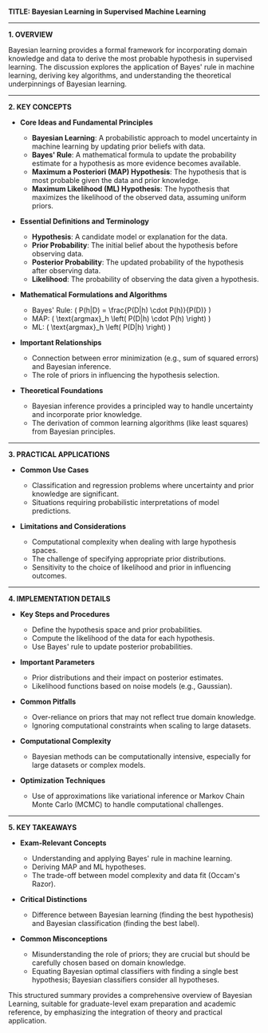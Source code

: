 **TITLE: Bayesian Learning in Supervised Machine Learning**

---

**1. OVERVIEW**

Bayesian learning provides a formal framework for incorporating domain knowledge and data to derive the most probable hypothesis in supervised learning. The discussion explores the application of Bayes' rule in machine learning, deriving key algorithms, and understanding the theoretical underpinnings of Bayesian learning.

---

**2. KEY CONCEPTS**

- **Core Ideas and Fundamental Principles**
  - **Bayesian Learning**: A probabilistic approach to model uncertainty in machine learning by updating prior beliefs with data.
  - **Bayes' Rule**: A mathematical formula to update the probability estimate for a hypothesis as more evidence becomes available.
  - **Maximum a Posteriori (MAP) Hypothesis**: The hypothesis that is most probable given the data and prior knowledge.
  - **Maximum Likelihood (ML) Hypothesis**: The hypothesis that maximizes the likelihood of the observed data, assuming uniform priors.

- **Essential Definitions and Terminology**
  - **Hypothesis**: A candidate model or explanation for the data.
  - **Prior Probability**: The initial belief about the hypothesis before observing data.
  - **Posterior Probability**: The updated probability of the hypothesis after observing data.
  - **Likelihood**: The probability of observing the data given a hypothesis.

- **Mathematical Formulations and Algorithms**
  - Bayes' Rule: \( P(h|D) = \frac{P(D|h) \cdot P(h)}{P(D)} \)
  - MAP: \( \text{argmax}_h \left( P(D|h) \cdot P(h) \right) \)
  - ML: \( \text{argmax}_h \left( P(D|h) \right) \)

- **Important Relationships**
  - Connection between error minimization (e.g., sum of squared errors) and Bayesian inference.
  - The role of priors in influencing the hypothesis selection.

- **Theoretical Foundations**
  - Bayesian inference provides a principled way to handle uncertainty and incorporate prior knowledge.
  - The derivation of common learning algorithms (like least squares) from Bayesian principles.

---

**3. PRACTICAL APPLICATIONS**

- **Common Use Cases**
  - Classification and regression problems where uncertainty and prior knowledge are significant.
  - Situations requiring probabilistic interpretations of model predictions.

- **Limitations and Considerations**
  - Computational complexity when dealing with large hypothesis spaces.
  - The challenge of specifying appropriate prior distributions.
  - Sensitivity to the choice of likelihood and prior in influencing outcomes.

---

**4. IMPLEMENTATION DETAILS**

- **Key Steps and Procedures**
  - Define the hypothesis space and prior probabilities.
  - Compute the likelihood of the data for each hypothesis.
  - Use Bayes' rule to update posterior probabilities.

- **Important Parameters**
  - Prior distributions and their impact on posterior estimates.
  - Likelihood functions based on noise models (e.g., Gaussian).

- **Common Pitfalls**
  - Over-reliance on priors that may not reflect true domain knowledge.
  - Ignoring computational constraints when scaling to large datasets.

- **Computational Complexity**
  - Bayesian methods can be computationally intensive, especially for large datasets or complex models.

- **Optimization Techniques**
  - Use of approximations like variational inference or Markov Chain Monte Carlo (MCMC) to handle computational challenges.

---

**5. KEY TAKEAWAYS**

- **Exam-Relevant Concepts**
  - Understanding and applying Bayes' rule in machine learning.
  - Deriving MAP and ML hypotheses.
  - The trade-off between model complexity and data fit (Occam's Razor).

- **Critical Distinctions**
  - Difference between Bayesian learning (finding the best hypothesis) and Bayesian classification (finding the best label).

- **Common Misconceptions**
  - Misunderstanding the role of priors; they are crucial but should be carefully chosen based on domain knowledge.
  - Equating Bayesian optimal classifiers with finding a single best hypothesis; Bayesian classifiers consider all hypotheses.

This structured summary provides a comprehensive overview of Bayesian Learning, suitable for graduate-level exam preparation and academic reference, by emphasizing the integration of theory and practical application.